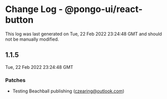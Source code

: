 # Change Log - @pongo-ui/react-button

This log was last generated on Tue, 22 Feb 2022 23:24:48 GMT and should not be manually modified.

<!-- Start content -->

## 1.1.5

Tue, 22 Feb 2022 23:24:48 GMT

### Patches

- Testing Beachball publishing (czearing@outlook.com)
